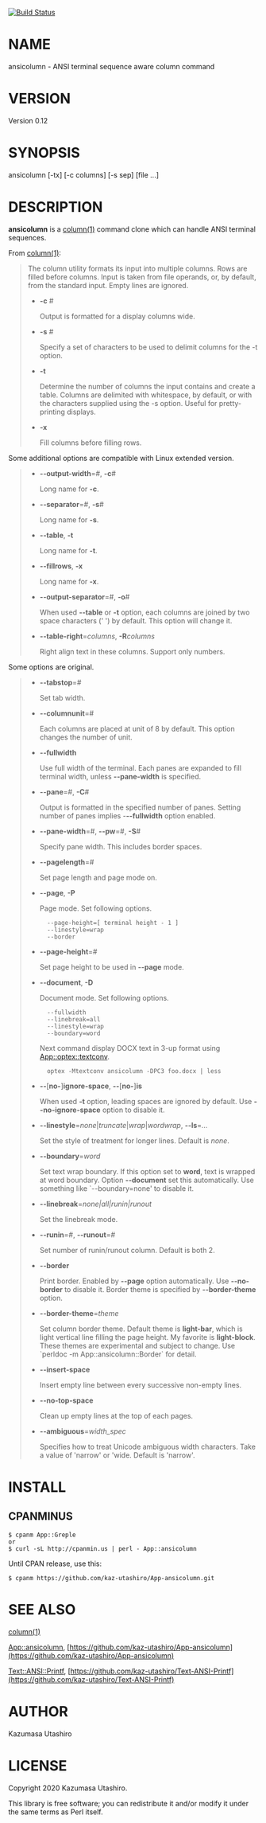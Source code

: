 [![Build Status](https://travis-ci.com/kaz-utashiro/App-ansicolumn.svg?branch=master)](https://travis-ci.com/kaz-utashiro/App-ansicolumn)
# NAME

ansicolumn - ANSI terminal sequence aware column command

# VERSION

Version 0.12

# SYNOPSIS

ansicolumn \[-tx\] \[-c columns\] \[-s sep\] \[file ...\]

# DESCRIPTION

**ansicolumn** is a [column(1)](http://man.he.net/man1/column) command clone which can handle ANSI
terminal sequences.

From [column(1)](http://man.he.net/man1/column):

> The column utility formats its input into multiple columns.  Rows are
> filled before columns.  Input is taken from file operands, or, by
> default, from the standard input.  Empty lines are ignored.
>
> - **-c** #
>
>     Output is formatted for a display columns wide.
>
> - **-s** #
>
>     Specify a set of characters to be used to delimit columns for the
>     \-t option.
>
> - **-t**
>
>     Determine the number of columns the input contains and create a
>     table.  Columns are delimited with whitespace, by default, or
>     with the characters supplied using the -s option.  Useful for
>     pretty-printing displays.
>
> - **-x**
>
>     Fill columns before filling rows.

Some additional options are compatible with Linux extended version.

> - **--output-width**=#, **-c**#
>
>     Long name for **-c**.
>
> - **--separator**=#, **-s**#
>
>     Long name for **-s**.
>
> - **--table**, **-t**
>
>     Long name for **-t**.
>
> - **--fillrows**, **-x**
>
>     Long name for **-x**.
>
> - **--output-separator**=#, **-o**#
>
>     When used **--table** or **-t** option, each columns are joined by two
>     space characters (' ') by default.  This option will change it.
>
> - **--table-right**=_columns_, **-R**_columns_
>
>     Right align text in these columns.
>     Support only numbers.

Some options are original.

> - **--tabstop**=#
>
>     Set tab width.
>
> - **--columnunit**=#
>
>     Each columns are placed at unit of 8 by default.  This option changes
>     the number of unit.
>
> - **--fullwidth**
>
>     Use full width of the terminal.  Each panes are expanded to fill
>     terminal width, unless **--pane-width** is specified.
>
> - **--pane**=#, **-C**#
>
>     Output is formatted in the specified number of panes.  Setting number
>     of panes implies -**--fullwidth** option enabled.
>
> - **--pane-width**=#, **--pw**=#, **-S**#
>
>     Specify pane width.  This includes border spaces.
>
> - **--pagelength**=#
>
>     Set page length and page mode on.
>
> - **--page**, **-P**
>
>     Page mode.  Set following options.
>
>         --page-height=[ terminal height - 1 ]
>         --linestyle=wrap
>         --border
>
> - **--page-height**=#
>
>     Set page height to be used in **--page** mode.
>
> - **--document**, **-D**
>
>     Document mode.  Set following options.
>
>         --fullwidth
>         --linebreak=all
>         --linestyle=wrap
>         --boundary=word
>
>     Next command display DOCX text in 3-up format using
>     [App::optex::textconv](https://metacpan.org/pod/App::optex::textconv).
>
>         optex -Mtextconv ansicolumn -DPC3 foo.docx | less
>
> - **--**\[**no-**\]**ignore-space**, **--**\[**no-**\]**is**
>
>     When used **-t** option, leading spaces are ignored by default.  Use
>     **--no-ignore-space** option to disable it.
>
> - **--linestyle**=_none_|_truncate_|_wrap_|_wordwrap_, **--ls**=_..._
>
>     Set the style of treatment for longer lines.
>     Default is _none_.
>
> - **--boundary**=_word_
>
>     Set text wrap boundary.  If this option set to **word**, text is
>     wrapped at word boundary.  Option **--document** set this automatically.
>     Use something like \`--boundary=none' to disable it.
>
> - **--linebreak**=_none|all|runin|runout_
>
>     Set the linebreak mode.
>
> - **--runin**=#, **--runout**=#
>
>     Set number of runin/runout column.
>     Default is both 2.
>
> - **--border**
>
>     Print border.  Enabled by **--page** option automatically.  Use
>     **--no-border** to disable it.  Border theme is specified by
>     **--border-theme** option.
>
> - **--border-theme**=_theme_
>
>     Set column border theme.  Default theme is **light-bar**, which is
>     light vertical line filling the page height.  My favorite is
>     **light-block**.  These themes are experimental and subject to change.
>     Use \`perldoc -m App::ansicolumn::Border\` for detail.
>
> - **--insert-space**
>
>     Insert empty line between every successive non-empty lines.
>
> - **--no-top-space**
>
>     Clean up empty lines at the top of each pages.
>
> - **--ambiguous**=_width\_spec_
>
>     Specifies how to treat Unicode ambiguous width characters.  Take a
>     value of 'narrow' or 'wide.  Default is 'narrow'.

# INSTALL

## CPANMINUS

    $ cpanm App::Greple
    or
    $ curl -sL http://cpanmin.us | perl - App::ansicolumn

Until CPAN release, use this:

    $ cpanm https://github.com/kaz-utashiro/App-ansicolumn.git

# SEE ALSO

[column(1)](http://man.he.net/man1/column)

[App::ansicolumn](https://metacpan.org/pod/App::ansicolumn),
[https://github.com/kaz-utashiro/App-ansicolumn](https://github.com/kaz-utashiro/App-ansicolumn)

[Text::ANSI::Printf](https://metacpan.org/pod/Text::ANSI::Printf),
[https://github.com/kaz-utashiro/Text-ANSI-Printf](https://github.com/kaz-utashiro/Text-ANSI-Printf)

# AUTHOR

Kazumasa Utashiro

# LICENSE

Copyright 2020 Kazumasa Utashiro.

This library is free software; you can redistribute it and/or modify
it under the same terms as Perl itself.
